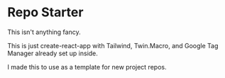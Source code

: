 # Repo Starter

This isn't anything fancy.

This is just create-react-app with Tailwind, Twin.Macro, and Google Tag Manager already set up inside.

I made this to use as a template for new project repos.
